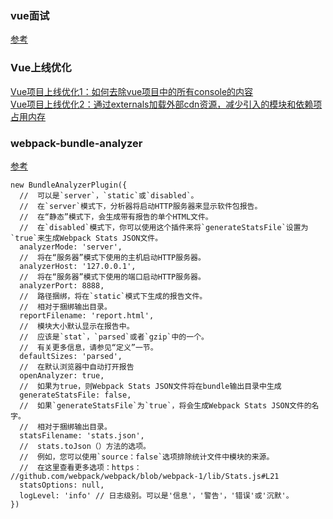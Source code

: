 ### vue面试
[参考](https://blog.csdn.net/weixin_40970987/article/details/106396285)

### Vue上线优化
[Vue项目上线优化1：如何去除vue项目中的所有console的内容](https://blog.csdn.net/weixin_44206947/article/details/105314558)   
[Vue项目上线优化2：通过externals加载外部cdn资源，减少引入的模块和依赖项占用内存](https://blog.csdn.net/weixin_44206947/article/details/105323958)

### webpack-bundle-analyzer
[参考](https://www.jianshu.com/p/0c05faee0975)
```
new BundleAnalyzerPlugin({
  //  可以是`server`，`static`或`disabled`。
  //  在`server`模式下，分析器将启动HTTP服务器来显示软件包报告。
  //  在“静态”模式下，会生成带有报告的单个HTML文件。
  //  在`disabled`模式下，你可以使用这个插件来将`generateStatsFile`设置为`true`来生成Webpack Stats JSON文件。
  analyzerMode: 'server',
  //  将在“服务器”模式下使用的主机启动HTTP服务器。
  analyzerHost: '127.0.0.1',
  //  将在“服务器”模式下使用的端口启动HTTP服务器。
  analyzerPort: 8888, 
  //  路径捆绑，将在`static`模式下生成的报告文件。
  //  相对于捆绑输出目录。
  reportFilename: 'report.html',
  //  模块大小默认显示在报告中。
  //  应该是`stat`，`parsed`或者`gzip`中的一个。
  //  有关更多信息，请参见“定义”一节。
  defaultSizes: 'parsed',
  //  在默认浏览器中自动打开报告
  openAnalyzer: true,
  //  如果为true，则Webpack Stats JSON文件将在bundle输出目录中生成
  generateStatsFile: false, 
  //  如果`generateStatsFile`为`true`，将会生成Webpack Stats JSON文件的名字。
  //  相对于捆绑输出目录。
  statsFilename: 'stats.json',
  //  stats.toJson（）方法的选项。
  //  例如，您可以使用`source：false`选项排除统计文件中模块的来源。
  //  在这里查看更多选项：https：  //github.com/webpack/webpack/blob/webpack-1/lib/Stats.js#L21
  statsOptions: null,
  logLevel: 'info' // 日志级别。可以是'信息'，'警告'，'错误'或'沉默'。
})
```
